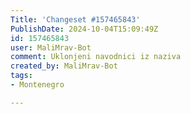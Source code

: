 ```yaml
---
Title: 'Changeset #157465843'
PublishDate: 2024-10-04T15:09:49Z
id: 157465843
user: MaliMrav-Bot
comment: Uklonjeni navodnici iz naziva
created_by: MaliMrav-Bot
tags:
- Montenegro

---
```

